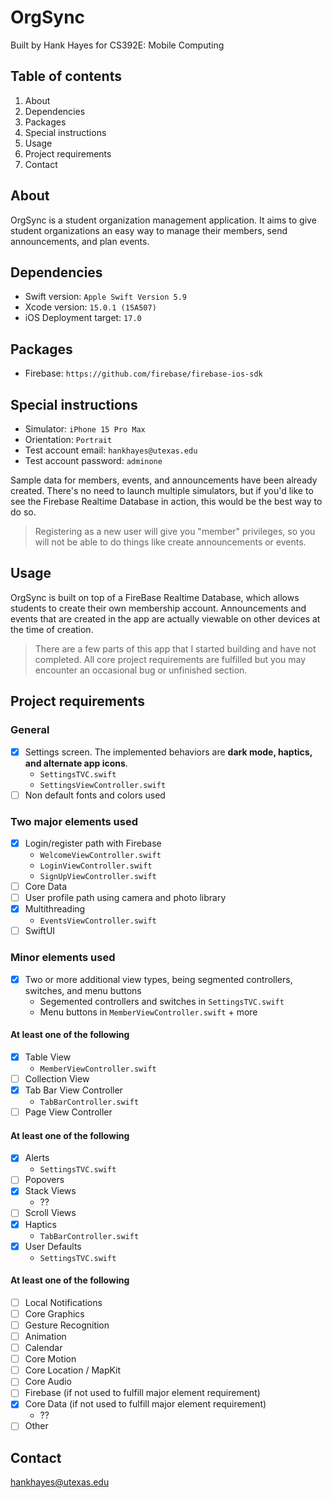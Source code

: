 # OrgSync
Built by Hank Hayes for CS392E: Mobile Computing
## Table of contents
1. About
2. Dependencies
3. Packages
4. Special instructions
5. Usage
6. Project requirements
7. Contact
## About
OrgSync is a student organization management application. It aims to give student organizations an easy way to manage their members, send announcements, and plan events.
## Dependencies
- Swift version: `Apple Swift Version 5.9`
- Xcode version: `15.0.1 (15A507)`
- iOS Deployment target: `17.0`
## Packages
- Firebase: `https://github.com/firebase/firebase-ios-sdk`
## Special instructions
- Simulator: `iPhone 15 Pro Max`
- Orientation: `Portrait`
- Test account email: `hankhayes@utexas.edu`
- Test account password: `adminone`

Sample data for members, events, and announcements have been already created. There's no need to launch multiple simulators, but if you'd like to see the Firebase Realtime Database in action, this would be the best way to do so. 

> Registering as a new user will give you "member" privileges, so you will not be able to do things like create announcements or events.
## Usage
OrgSync is built on top of a FireBase Realtime Database, which allows students to create their own membership account. Announcements and events that are created in the app are actually viewable on other devices at the time of creation.
> There are a few parts of this app that I started building and have not completed. All core project requirements are fulfilled but you may encounter an occasional bug or unfinished section.
## Project requirements
### General
- [x] Settings screen. The implemented behaviors are **dark mode, haptics, and alternate app icons**.
  - `SettingsTVC.swift`
  - `SettingsViewController.swift`
- [ ] Non default fonts and colors used
### Two major elements used
- [x] Login/register path with Firebase
    - `WelcomeViewController.swift`
    - `LoginViewController.swift`
    - `SignUpViewController.swift`
- [ ] Core Data
- [ ] User profile path using camera and photo library
- [x] Multithreading
    - `EventsViewController.swift`
- [ ] SwiftUI
### Minor elements used
- [x] Two or more additional view types, being segmented controllers, switches, and menu buttons
    - Segemented controllers and switches in `SettingsTVC.swift`
    - Menu buttons in `MemberViewController.swift` + more
#### At least one of the following
- [x] Table View
    - `MemberViewController.swift`
- [ ] Collection View
- [x] Tab Bar View Controller
    - `TabBarController.swift`
- [ ] Page View Controller
#### At least one of the following
- [x] Alerts
    - `SettingsTVC.swift`
- [ ] Popovers
- [x] Stack Views
    - ??
- [ ] Scroll Views
- [x] Haptics
    - `TabBarController.swift`
- [x] User Defaults
    - `SettingsTVC.swift`
#### At least one of the following
- [ ] Local Notifications
- [ ] Core Graphics
- [ ] Gesture Recognition
- [ ] Animation
- [ ] Calendar
- [ ] Core Motion
- [ ] Core Location / MapKit
- [ ] Core Audio
- [ ] Firebase (if not used to fulfill major element requirement)
- [x] Core Data (if not used to fulfill major element requirement)
    - ??
- [ ] Other
## Contact
hankhayes@utexas.edu
